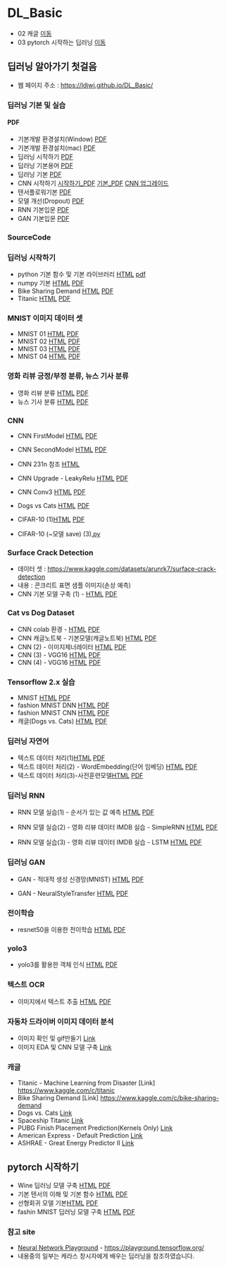 # DL_Basic
 * 02 캐글 [이동](#01-캘리포니아-집값-데이터-분석)
 * 03 pytorch 시작하는 딥러닝 [이동](#pytorch-시작하기)

##  딥러닝 알아가기 첫걸음
 * 웹 페이지 주소 : https://ldjwj.github.io/DL_Basic/
 
### 딥러닝 기본 및 실습
#### PDF
 * 기본개발 환경설치(Window) [PDF](https://ldjwj.github.io/DL_Basic/딥러닝기본_DL01A_딥러닝기본환경만들기_tf29_window.pdf)
 * 기본개발 환경설치(mac) [PDF](https://ldjwj.github.io/DL_Basic/딥러닝기본_DL01A_딥러닝기본환경만들기_tf29_mac.pdf)
 * 딥러닝 시작하기 [PDF](https://ldjwj.github.io/DL_Basic/딥러닝기본_DL01_딥러닝입문_v13_2305.pdf)
 * 딥러닝 기본용어 [PDF](https://ldjwj.github.io/DL_Basic/딥러닝기본_DL02_딥러닝기본용어_v11_2207.pdf) 
 * 딥러닝 기본 [PDF](https://ldjwj.github.io/DL_Basic/딥러닝기본_DL02_딥러닝기본_v12_2207.pdf) 
 * CNN 시작하기  [시작하기_PDF](https://ldjwj.github.io/DL_Basic/딥러닝기본_DL03_CNN01_알고리즘_v02_2205.pdf)
 [기본_PDF](https://ldjwj.github.io/DL_Basic/딥러닝기본_DL03_CNN02_알고리즘_v02_2205.pdf)
 [CNN 업그레이드](https://ldjwj.github.io/DL_Basic/딥러닝입문_DL03_CNN03_모델UP_2207_v02.pdf)
 * 텐서플로워기본  [PDF](https://ldjwj.github.io/DL_Basic/딥러닝기본_DL04_tf2.0소개_2002_v02.pdf)
 * 모델 개선(Dropout) [PDF](https://ldjwj.github.io/DL_Basic/part04_07_dl_tf2x_modelUp/DL03_02_DROPOUT.pdf)
 * RNN 기본입문 [PDF](https://ldjwj.github.io/DL_Basic/딥러닝입문_DL05_기본_RNN_2111_v02.pdf)
 * GAN 기본입문 [PDF](https://ldjwj.github.io/DL_Basic/딥러닝입문_DL04_기본_GAN_202011_v05.pdf)
 
### SourceCode 
### 딥러닝 시작하기
 * python 기본 함수 및 기본 라이브러리 [HTML](https://ldjwj.github.io/DL_Basic/part04_01_dl_start/ch01_01_Python_Library_V10_2211.html) [pdf](https://ldjwj.github.io/DL_Basic/part04_01_dl_start/ch01_01_Python_Library_V10_2211.pdf)
 * numpy 기본 [HTML](https://ldjwj.github.io/DL_Basic/part04_01_dl_start/ch01_02_KerasStart_numpy_2211.html) [PDF](https://ldjwj.github.io/DL_Basic/part04_01_dl_start/ch01_02_KerasStart_numpy_2211.pdf)
 * Bike Sharing Demand [HTML](https://ldjwj.github.io/DL_Basic/part04_01_dl_start/ch01_02_Neural_Net_Bike_2211.html) [PDF](https://ldjwj.github.io/DL_Basic/part04_01_dl_start/ch01_02_Neural_Net_Bike_2211.pdf)
 * Titanic [HTML](https://ldjwj.github.io/DL_Basic/part04_01_dl_start/ch01_03_Neural_Net_Titanic_2207.html) [PDF](https://ldjwj.github.io/DL_Basic/part04_01_dl_start/ch01_03_Neural_Net_Titanic_2207.pdf)

### MNIST 이미지 데이터 셋
 * MNIST 01 [HTML](https://ldjwj.github.io/DL_Basic/part04_02_dl_mnist/ch01_04_02_DL_mnist01_firstmodel_2207.html) [PDF](https://ldjwj.github.io/DL_Basic/part04_02_dl_mnist/ch01_04_02_DL_mnist01_firstmodel_2207.pdf)
 * MNIST 02 [HTML](https://ldjwj.github.io/DL_Basic/part04_02_dl_mnist/ch01_04_02_DL_mnist02_up_2207.html) [PDF](https://ldjwj.github.io/DL_Basic/part04_02_dl_mnist/ch01_04_02_DL_mnist02_up_2207.pdf)
 * MNIST 03 [HTML](https://ldjwj.github.io/DL_Basic/part04_02_dl_mnist/ch01_04_03_DL_mnist03_up_2207.html) [PDF](https://ldjwj.github.io/DL_Basic/part04_02_dl_mnist/ch01_04_03_DL_mnist03_up_2207.pdf)
 * MNIST 04 [HTML](https://ldjwj.github.io/DL_Basic/part04_02_dl_mnist/ch01_04_04_DL_mnist04_EarlyStop_2207.html) [PDF](https://ldjwj.github.io/DL_Basic/part04_02_dl_mnist/ch01_04_04_DL_mnist04_EarlyStop_2207.pdf)
 
### 영화 리뷰 긍정/부정 분류, 뉴스 기사 분류
 * 영화 리뷰 분류 [HTML](https://ldjwj.github.io/DL_Basic/part04_03_dl_pratice/ch03_01_01_movie_imdb_classification_2208.html) [PDF](https://ldjwj.github.io/DL_Basic/part04_03_dl_pratice/ch03_01_01_movie_imdb_classification_2208.pdf)
 * 뉴스 기사 분류 [HTML](https://ldjwj.github.io/DL_Basic/part04_03_dl_pratice/ch03_05_01_news_classification_2205.html) [PDF](https://ldjwj.github.io/DL_Basic/part04_03_dl_pratice/ch03_05_01_news_classification_2205.pdf)
 
### CNN
 * CNN FirstModel [HTML](https://ldjwj.github.io/DL_Basic/part04_04_dl_cnn_01/ch05_01_Keras_LAB01_CNN_A1_2305.html) [PDF](https://ldjwj.github.io/DL_Basic/part04_04_dl_cnn_01/ch05_01_Keras_LAB01_CNN_A1_2305.pdf)
 * CNN SecondModel [HTML](https://ldjwj.github.io/DL_Basic/part04_04_dl_cnn_01/ch05_02_keras_LAB02_CNN_A2_2211.html) [PDF](https://ldjwj.github.io/DL_Basic/part04_04_dl_cnn_01/ch05_01_Keras_LAB02_CNN_A2_2211.pdf)
 
 * CNN 231n 참조 [HTML](https://ldjwj.github.io/DL_Basic/part04_04_dl_cnn_02/ch05_04_CNN_D_add_cs231n.html)
 * CNN Upgrade - LeakyRelu [HTML](https://ldjwj.github.io/DL_Basic/part04_04_dl_cnn_01/ch05_02_keras_LAB03_CNN_add_B1.html)   [PDF](https://ldjwj.github.io/DL_Basic/part04_04_dl_cnn_01/ch05_02_keras_LAB03_CNN_add_B1.pdf)
 * CNN Conv3 [HTML](https://ldjwj.github.io/DL_Basic/part04_04_dl_cnn_01/ch05_02_keras_LAB04_CNN_add_B2.html)   [PDF](https://ldjwj.github.io/DL_Basic/part04_04_dl_cnn_01/ch05_02_keras_LAB04_CNN_add_B2.pdf)
 * Dogs vs Cats [HTML](https://ldjwj.github.io/DL_Basic/part04_06_dl_tf2x/ch05_11_tf20_CatsAndDog(1).html) [PDF](https://ldjwj.github.io/DL_Basic/part04_06_dl_tf2x/ch05_11_tf20_CatsAndDog(1).pdf)
 * CIFAR-10 (1)[HTML](https://ldjwj.github.io/DL_Basic/part04_06_dl_tf2x/ch05_03_tf2x_LAB07_CNN_cifar10_2211.html) [PDF](https://ldjwj.github.io/DL_Basic/part04_06_dl_tf2x/ch05_03_tf2x_LAB07_CNN_cifar10_2211.pdf)
 * CIFAR-10 (~모델 save) (3)[.py](https://github.com/LDJWJ/DL_Basic/blob/main/part05_01_flask/model_cifar.py)

### Surface Crack Detection
 * 데이터 셋 : https://www.kaggle.com/datasets/arunrk7/surface-crack-detection
 * 내용 : 콘크리트 표면 샘플 이미지(손상 예측)
 * CNN 기본 모델 구축 (1) - [HTML](https://ldjwj.github.io/DL_Basic/part04_10_kaggle/ch05_07_CNN_crackDetection_CNN.html)  [PDF](https://ldjwj.github.io/DL_Basic/part04_10_kaggle/ch05_07_CNN_crackDetection_CNN.pdf)

### Cat vs Dog Dataset
 * CNN colab 환경 - [HTML](https://ldjwj.github.io/DL_Basic/part04_05_dl_cnn_catvsdog/ch05_07_CNN_CatvsDogs(1)_wcolab_2207.html) [PDF](https://ldjwj.github.io/DL_Basic/part04_05_dl_cnn_catvsdog/ch05_07_CNN_CatvsDogs(1)_wcolab_2207.pdf)
 * CNN 캐글노트북 - 기본모델(캐글노트북) [HTML](https://ldjwj.github.io/DL_Basic/part04_05_dl_cnn_catvsdog/ch05_07_CNN_catvsdogs_withkaggle(1).html) [PDF](https://ldjwj.github.io/DL_Basic/part04_05_dl_cnn_catvsdog/ch05_07_CNN_catvsdogs_withkaggle(1).pdf)
 * CNN (2) - 이미지제너레이터 [HTML](https://ldjwj.github.io/DL_Basic/part04_05_dl_cnn_catvsdog/ch05_07_CNN_CatvsDogs(2)_wcolab_2207.html) [PDF](https://ldjwj.github.io/DL_Basic/part04_05_dl_cnn_catvsdog/ch05_07_CNN_CatvsDogs(2)_wcolab_2207.pdf)
 * CNN (3) - VGG16 [HTML](https://ldjwj.github.io/DL_Basic/part04_05_dl_cnn_catvsdog/ch05_07_VGG_CatvsDogs(3)_wColab_2207.html) [PDF](https://ldjwj.github.io/DL_Basic/part04_05_dl_cnn_catvsdog/ch05_07_VGG_CatvsDogs(3)_wColab_2207.pdf)
 * CNN (4) - VGG16 [HTML](https://ldjwj.github.io/DL_Basic/part04_05_dl_cnn_catvsdog/ch05_07_VGG_CatvsDogs(4)_wcolab_2207.html) [PDF](https://ldjwj.github.io/DL_Basic/part04_05_dl_cnn_catvsdog/ch05_07_VGG_CatvsDogs(4)_wcolab_2207.pdf)

### Tensorflow 2.x 실습
 * MNIST  [HTML](https://ldjwj.github.io/DL_Basic/part04_06_dl_tf2x/ch05_09_tf20_start.html) [PDF](https://ldjwj.github.io/DL_Basic/part04_06_dl_tf2x/ch05_09_tf20_start.pdf)
 * fashion MNIST DNN [HTML](https://ldjwj.github.io/DL_Basic/part04_06_dl_tf2x/ch05_10_fashionMNIST01_DNN_2211.html) [PDF](https://ldjwj.github.io/DL_Basic/part04_06_dl_tf2x/ch05_10_fashionMNIST01_DNN_2211.pdf)
 * fashion MNIST CNN [HTML](https://ldjwj.github.io/DL_Basic/part04_06_dl_tf2x/ch05_10_fashionMNIST02_CNN_2211.html) [PDF](https://ldjwj.github.io/DL_Basic/part04_06_dl_tf2x/ch05_10_fashionMNIST02_CNN_2211.pdf)
 * 캐글(Dogs vs. Cats)  [HTML](https://ldjwj.github.io/DL_Basic/part04_06_dl_tf2x/ch05_11_tf20_CatsandDog(2)_onkaggle.html) [PDF](https://ldjwj.github.io/DL_Basic/part04_06_dl_tf2x/ch05_11_tf20_CatsandDog(2)_onkaggle.pdf)

### 딥러닝 자연어
 * 텍스트 데이터 처리(1)[HTML](https://ldjwj.github.io/DL_Basic/part04_08_text/ch06_textA_preprocessing_onehot_2207.html) [PDF](https://ldjwj.github.io/DL_Basic/part04_08_text/ch06_textA_preprocessing_onehot_2207.pdf)
 * 텍스트 데이터 처리(2) - WordEmbedding(단어 임베딩) [HTML](https://ldjwj.github.io/DL_Basic/part04_08_text/ch06_textB_wordembedding_2207.html) [PDF](https://ldjwj.github.io/DL_Basic/part04_08_text/ch06_textB_wordembedding_2207.pdf)
 * 텍스트 데이터 처리(3)-사전훈련모델[HTML](https://ldjwj.github.io/DL_Basic/part04_08_text/ch06_textC_pretrained.html) [PDF](https://ldjwj.github.io/DL_Basic/part04_08_text/ch06_textC_pretrained.pdf)
 
### 딥러닝 RNN
 * RNN 모델 실습(1) - 순서가 있는 값 예측 [HTML](https://ldjwj.github.io/DL_Basic/part04_09_RNN/ch06_01_RNN_simpleRNN_2207.html) [PDF](https://ldjwj.github.io/DL_Basic/part04_09_RNN/ch06_01_RNN_simpleRNN_2207.pdf)
 
 * RNN 모델 실습(2) - 영화 리뷰 데이터 IMDB 실습 - SimpleRNN [HTML](https://ldjwj.github.io/DL_Basic/part04_09_RNN/ch06_02_RNN_SimpleRNN_IMDB_2207.html) [PDF](https://ldjwj.github.io/DL_Basic/part04_09_RNN/ch06_02_RNN_SimpleRNN_IMDB_2207.pdf) 

 * RNN 모델 실습(3) - 영화 리뷰 데이터 IMDB 실습 - LSTM [HTML](https://ldjwj.github.io/DL_Basic/part04_09_RNN/ch06_03_RNN_LSTM_IMDB_2207.html) [PDF](https://ldjwj.github.io/DL_Basic/part04_09_RNN/ch06_03_RNN_LSTM_IMDB_2207.pdf)
 
### 딥러닝 GAN
 * GAN - 적대적 생성 신경망(MNIST)
[HTML](https://ldjwj.github.io/DL_Basic/part04_09_GAN/ch08_03_gan_mnist_start_2208.html) [PDF](https://ldjwj.github.io/DL_Basic/part04_09_GAN/ch08_03_gan_mnist_start_2208.pdf)

 * GAN - NeuralStyleTransfer
[HTML](https://ldjwj.github.io/DL_Basic/part04_09_GAN/ch08_03_keras_GAN_NeuralStyleTransfer.html) [PDF](https://ldjwj.github.io/DL_Basic/part04_09_GAN/ch08_03_keras_GAN_NeuralStyleTransfer.pdf)

### 전이학습
 * resnet50을 이용한 전이학습
[HTML](https://ldjwj.github.io/DL_Basic/part06_02_ocr_yolo_resnet/resnet50_Basic_01_202305.html) [PDF](https://ldjwj.github.io/DL_Basic/part06_02_ocr_yolo_resnet/resnet50_Basic_01_202305.pdf)

### yolo3
 * yolo3를 활용한 객체 인식
[HTML](https://ldjwj.github.io/DL_Basic/part06_02_ocr_yolo_resnet/yolo_basic01.html) [PDF](https://ldjwj.github.io/DL_Basic/part06_02_ocr_yolo_resnet/yolo_basic01.pdf)

### 텍스트 OCR
 * 이미지에서 텍스트 추출
[HTML](https://ldjwj.github.io/DL_Basic/part06_02_ocr_yolo_resnet/TextExt_Basic_01.html) [PDF](https://ldjwj.github.io/DL_Basic/part06_02_ocr_yolo_resnet/TextExt_Basic_01.pdf)

### 자동차 드라이버 이미지 데이터 분석
 * 이미지 확인 및 gif만들기 [Link](https://ldjwj.github.io/DL_Basic/part04_10_kaggle/kaggle-driver01-imageshow-220625.html)
 * 이미지 EDA 및 CNN 모델 구축 [Link](https://ldjwj.github.io/DL_Basic/part04_10_kaggle/kaggle-driver02-imageshow-220625.html)

### 캐글
 * Titanic - Machine Learning from Disaster [Link] https://www.kaggle.com/c/titanic
 * Bike Sharing Demand [Link] https://www.kaggle.com/c/bike-sharing-demand
 * Dogs vs. Cats [Link](https://www.kaggle.com/c/dogs-vs-cats/overview)
 * Spaceship Titanic [Link](https://www.kaggle.com/competitions/spaceship-titanic)
 * PUBG Finish Placement Prediction(Kernels Only) [Link](https://www.kaggle.com/competitions/pubg-finish-placement-prediction)
 * American Express - Default Prediction [Link](https://www.kaggle.com/competitions/https://www.kaggle.com/competitions/amex-default-prediction)
 * ASHRAE - Great Energy Predictor II [Link](https://www.kaggle.com/competitions/ashrae-energy-prediction)


## pytorch 시작하기
 * Wine 딥러닝 모델 구축 [HTML](https://ldjwj.github.io/DL_Basic/part06_01_pytorch/ch01_01_pytorch_start_2211.html) [PDF](https://ldjwj.github.io/DL_Basic/part06_01_pytorch/ch01_01_pytorch_start_2211.pdf)
 * 기본 텐서의 이해 및 기본 함수 [HTML](https://ldjwj.github.io/DL_Basic/part06_01_pytorch/ch01_02_pytorch_tensor_2211.html) [PDF](https://ldjwj.github.io/DL_Basic/part06_01_pytorch/ch01_02_pytorch_tensor_2211.pdf)
 * 선형회귀 모델 기본[HTML](https://ldjwj.github.io/DL_Basic/part06_01_pytorch/ch01_03_pytorch_LinearRegression_2211.html) [PDF](https://ldjwj.github.io/DL_Basic/part06_01_pytorch/ch01_03_pytorch_LinearRegression_2211.pdf)
 * fashin MNIST 딥러닝 모델 구축 [HTML](https://ldjwj.github.io/DL_Basic/part06_01_pytorch/ch01_04_pytorch_fashionMnist_2211.html) [PDF](https://ldjwj.github.io/DL_Basic/part06_01_pytorch/ch01_04_pytorch_fashionMnist_2211.pdf)


### 참고 site
 * [Neural Network Playground](https://playground.tensorflow.org/) - https://playground.tensorflow.org/
 * 내용중의 일부는 케라스 창시자에게 배우는 딥러닝을 참조하였습니다.
